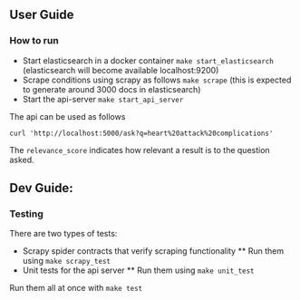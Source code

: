 ## User Guide

### How to run

* Start elasticsearch in a docker container `make start_elasticsearch` (elasticsearch will become available localhost:9200)
* Scrape conditions using scrapy as follows `make scrape` (this is expected to generate around 3000 docs in elasticsearch)
* Start the api-server `make start_api_server` 

The api can be used as follows 

`curl 'http://localhost:5000/ask?q=heart%20attack%20complications'`

The `relevance_score` indicates how relevant a result is to the question asked.

## Dev Guide:

### Testing

There are two types of tests:
* Scrapy spider contracts that verify scraping functionality
** Run them using `make scrapy_test`
* Unit tests for the api server
** Run them using `make unit_test`

Run them all at once with `make test`